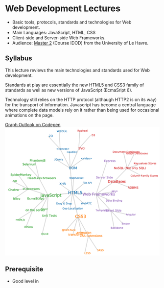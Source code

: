 # Web Development Lectures

- Basic tools, protocols, standards and technologies for Web development.
- Main Languages: JavaScript, HTML, CSS
- Client-side and Server-side Web Frameworks.
- Audience: [Master 2](https://www.univ-lehavre.fr/fiches-oiseau/SMMA.pdf) (Course IDOD) from the University of Le Havre.



## Syllabus

This lecture reviews the main technologies and standards used for Web development.

Standards at play are essentially the new HTML5 and CSS3 family of standards as well as new versions of JavaScript (EcmaSript 6).

Technology still relies on the HTTP protocol (althaugh HTTP2 is on its way) for the transport of information. Javascript has become a central language where complete data models rely on it rather than being used for occasional animations on the page.



[Graph Outlook on Codepen](http://codepen.io/pigne/pen/meyVvz)
![Graph Outlook](img/outlook.png)

## Prerequisite

- Good level in
